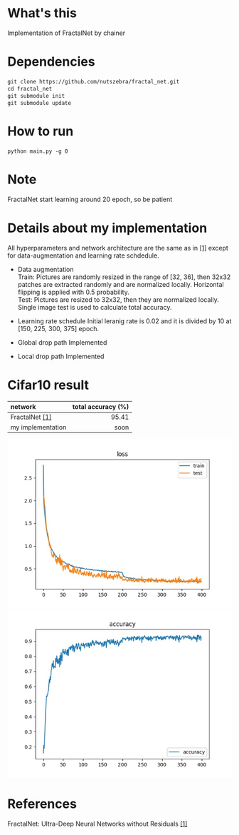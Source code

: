 # What's this
Implementation of FractalNet by chainer  

# Dependencies

    git clone https://github.com/nutszebra/fractal_net.git
    cd fractal_net
    git submodule init
    git submodule update

# How to run
    python main.py -g 0

# Note
FractalNet start learning around 20 epoch, so be patient


# Details about my implementation
All hyperparameters and network architecture are the same as in [[1]][Paper] except for data-augmentation and learning rate schdedule.  

* Data augmentation  
Train: Pictures are randomly resized in the range of [32, 36], then 32x32 patches are extracted randomly and are normalized locally. Horizontal flipping is applied with 0.5 probability.  
Test: Pictures are resized to 32x32, then they are normalized locally. Single image test is used to calculate total accuracy.  

* Learning rate schedule
Initial leranig rate is 0.02 and it is divided by 10 at [150, 225, 300, 375] epoch.

* Global drop path
Implemented

* Local drop path
Implemented

# Cifar10 result
| network                   | total accuracy (%) |
|:--------------------------|-------------------:|
| FractalNet [[1]][Paper]   | 95.41              |
| my implementation         | soon               |

<img src="https://github.com/nutszebra/fractal_net/blob/master/loss.jpg" alt="loss" title="loss">
<img src="https://github.com/nutszebra/fractal_net/blob/master/accuracy.jpg" alt="total accuracy" title="total accuracy">

# References
FractalNet: Ultra-Deep Neural Networks without Residuals [[1]][Paper]

[paper]: https://arxiv.org/abs/1605.07648 "Paper"
